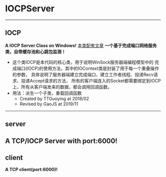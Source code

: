 # IOCPServer
---------------------------------
## IOCP  
**A IOCP Server Class on Windows!**
[本类配套文章](http://www.cnblogs.com/tanguoying/p/8439701.html)
**一个基于完成端口网络服务类，自带缓存池和心跳包监测！**
* 这个类IOCP是本代码的核心类，用于说明WinSock服务器端编程模型中的
	完成端口(IOCP)的使用方法，其中的IOContext类是封装了用于每一个重叠操作的参数，
	具体说明了服务器端建立完成端口、建立工作者线程、投递Recv请求、投递Accept请求的方法，
	所有的客户端连入的Socket都需要绑定到IOCP上，所有从客户端发来的数据，都会调用回调函数。
* 用法：派生一个子类，重载回调函数
	- Created by TTGuoying at 2018/02
	- Revised by GaoJS at 2019/11
---------------------------------
## server 
**A TCP/IOCP Server with port:6000!**
---------------------------------
## client
**A TCP client(port:6000)!**